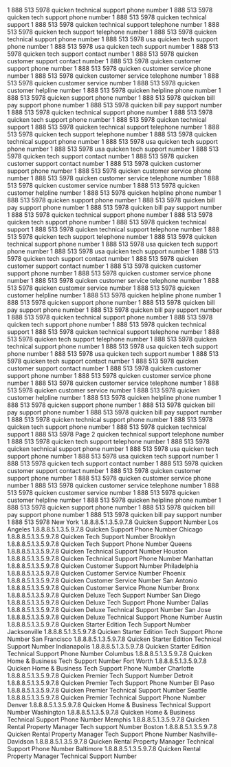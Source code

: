 1 888 513 5978 quicken technical support phone number 1 888 513 5978 quicken tech support phone number 1 888 513 5978 quicken technical support 1 888 513 5978 quicken technical support telephone number 1 888 513 5978 quicken tech support telephone number 1 888 513 5978 quicken technical support phone number 1 888 513 5978 usa quicken tech support phone number 1 888 513 5978 usa quicken tech support number 1 888 513 5978 quicken tech support contact number 1 888 513 5978 quicken customer support contact number 1 888 513 5978 quicken customer support phone number 1 888 513 5978 quicken customer service phone number 1 888 513 5978 quicken customer service telephone number 1 888 513 5978 quicken customer service number 1 888 513 5978 quicken customer helpline number 1 888 513 5978 quicken helpline phone number 1 888 513 5978 quicken support phone number 1 888 513 5978 quicken bill pay support phone number 1 888 513 5978 quicken bill pay support number 1 888 513 5978 quicken technical support phone number 1 888 513 5978 quicken tech support phone number 1 888 513 5978 quicken technical support 1 888 513 5978 quicken technical support telephone number 1 888 513 5978 quicken tech support telephone number 1 888 513 5978 quicken technical support phone number 1 888 513 5978 usa quicken tech support phone number 1 888 513 5978 usa quicken tech support number 1 888 513 5978 quicken tech support contact number 1 888 513 5978 quicken customer support contact number 1 888 513 5978 quicken customer support phone number 1 888 513 5978 quicken customer service phone number 1 888 513 5978 quicken customer service telephone number 1 888 513 5978 quicken customer service number 1 888 513 5978 quicken customer helpline number 1 888 513 5978 quicken helpline phone number 1 888 513 5978 quicken support phone number 1 888 513 5978 quicken bill pay support phone number 1 888 513 5978 quicken bill pay support number 1 888 513 5978 quicken technical support phone number 1 888 513 5978 quicken tech support phone number 1 888 513 5978 quicken technical support 1 888 513 5978 quicken technical support telephone number 1 888 513 5978 quicken tech support telephone number 1 888 513 5978 quicken technical support phone number 1 888 513 5978 usa quicken tech support phone number 1 888 513 5978 usa quicken tech support number 1 888 513 5978 quicken tech support contact number 1 888 513 5978 quicken customer support contact number 1 888 513 5978 quicken customer support phone number 1 888 513 5978 quicken customer service phone number 1 888 513 5978 quicken customer service telephone number 1 888 513 5978 quicken customer service number 1 888 513 5978 quicken customer helpline number 1 888 513 5978 quicken helpline phone number 1 888 513 5978 quicken support phone number 1 888 513 5978 quicken bill pay support phone number 1 888 513 5978 quicken bill pay support number 1 888 513 5978 quicken technical support phone number 1 888 513 5978 quicken tech support phone number 1 888 513 5978 quicken technical support 1 888 513 5978 quicken technical support telephone number 1 888 513 5978 quicken tech support telephone number 1 888 513 5978 quicken technical support phone number 1 888 513 5978 usa quicken tech support phone number 1 888 513 5978 usa quicken tech support number 1 888 513 5978 quicken tech support contact number 1 888 513 5978 quicken customer support contact number 1 888 513 5978 quicken customer support phone number 1 888 513 5978 quicken customer service phone number 1 888 513 5978 quicken customer service telephone number 1 888 513 5978 quicken customer service number 1 888 513 5978 quicken customer helpline number 1 888 513 5978 quicken helpline phone number 1 888 513 5978 quicken support phone number 1 888 513 5978 quicken bill pay support phone number 1 888 513 5978 quicken bill pay support number 1 888 513 5978 quicken technical support phone number 1 888 513 5978 quicken tech support phone number 1 888 513 5978 quicken technical support 1 888 513 5978
Page 2
quicken technical support telephone number 1 888 513 5978 quicken tech support telephone number 1 888 513 5978 quicken technical support phone number 1 888 513 5978 usa quicken tech support phone number 1 888 513 5978 usa quicken tech support number 1 888 513 5978 quicken tech support contact number 1 888 513 5978 quicken customer support contact number 1 888 513 5978 quicken customer support phone number 1 888 513 5978 quicken customer service phone number 1 888 513 5978 quicken customer service telephone number 1 888 513 5978 quicken customer service number 1 888 513 5978 quicken customer helpline number 1 888 513 5978 quicken helpline phone number 1 888 513 5978 quicken support phone number 1 888 513 5978 quicken bill pay support phone number 1 888 513 5978 quicken bill pay support number 1 888 513 5978
New York 1.8.8.8.5.1.3.5.9.7.8 Quicken Support Number
Los Angeles 1.8.8.8.5.1.3.5.9.7.8 Quicken Support Phone Number
Chicago 1.8.8.8.5.1.3.5.9.7.8 Quicken Tech Support Number
Brooklyn 1.8.8.8.5.1.3.5.9.7.8 Quicken Tech Support Phone Number
Queens 1.8.8.8.5.1.3.5.9.7.8 Quicken Technical Support Number
Houston 1.8.8.8.5.1.3.5.9.7.8 Quicken Technical Support Phone Number
Manhattan 1.8.8.8.5.1.3.5.9.7.8 Quicken Customer Support Number
Philadelphia 1.8.8.8.5.1.3.5.9.7.8 Quicken Customer Service Number
Phoenix 1.8.8.8.5.1.3.5.9.7.8 Quicken Customer Service Number
San Antonio 1.8.8.8.5.1.3.5.9.7.8 Quicken Customer Service Phone Number
Bronx 1.8.8.8.5.1.3.5.9.7.8 Quicken Deluxe Tech Support Number
San Diego 1.8.8.8.5.1.3.5.9.7.8 Quicken Deluxe Tech Support Phone Number
Dallas 1.8.8.8.5.1.3.5.9.7.8 Quicken Deluxe Technical Support Number
San Jose 1.8.8.8.5.1.3.5.9.7.8 Quicken Deluxe Technical Support Phone Number
Austin 1.8.8.8.5.1.3.5.9.7.8 Quicken Starter Edition Tech Support Number
Jacksonville 1.8.8.8.5.1.3.5.9.7.8 Quicken Starter Edition Tech Support Phone Number
San Francisco 1.8.8.8.5.1.3.5.9.7.8 Quicken Starter Edition Technical Support Number
Indianapolis 1.8.8.8.5.1.3.5.9.7.8 Quicken Starter Edition Technical Support Phone Number
Columbus 1.8.8.8.5.1.3.5.9.7.8 Quicken Home & Business Tech Support Number
Fort Worth 1.8.8.8.5.1.3.5.9.7.8 Quicken Home & Business Tech Support Phone Number
Charlotte 1.8.8.8.5.1.3.5.9.7.8 Quicken Premier Tech Support Number
Detroit 1.8.8.8.5.1.3.5.9.7.8 Quicken Premier Tech Support Phone Number
El Paso 1.8.8.8.5.1.3.5.9.7.8 Quicken Premier Technical Support Number
Seattle 1.8.8.8.5.1.3.5.9.7.8 Quicken Premier Technical Support Phone Number
Denver 1.8.8.8.5.1.3.5.9.7.8 Quicken Home & Business Technical Support Number
Washington 1.8.8.8.5.1.3.5.9.7.8 Quicken Home & Business Technical Support Phone Number
Memphis 1.8.8.8.5.1.3.5.9.7.8 Quicken Rental Property Manager Tech support Number
Boston 1.8.8.8.5.1.3.5.9.7.8 Quicken Rental Property Manager Tech Support Phone Number
Nashville-Davidson 1.8.8.8.5.1.3.5.9.7.8 Quicken Rental Property Manager Technical Support Phone Number
Baltimore 1.8.8.8.5.1.3.5.9.7.8 Quicken Rental Property Manager Technical Support Number